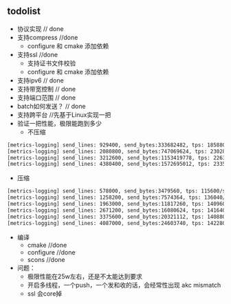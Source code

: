 ## todolist
- 协议实现  // done
- 支持compress //done
    - configure 和 cmake 添加依赖 
- 支持ssl //done
    - 支持证书文件校验
    - configure 和 cmake 添加依赖 
- 支持ipv6      // done
- 支持带宽控制   // done
- 支持端口范围   // done
- batch如何发送？ // done
- 支持跨平台  //先基于Linux实现一把
- 验证一把性能，极限能跑到多少
    - 不压缩
```bash
[metrics-logging] send_lines: 929400, send_bytes:333682482, tps: 185880/s, 63.6449 MB/s
[metrics-logging] send_lines: 2080800, send_bytes:747069624, tps: 230280/s, 78.8473 MB/s
[metrics-logging] send_lines: 3212600, send_bytes:1153419778, tps: 226360/s, 77.5051 MB/s
[metrics-logging] send_lines: 4380400, send_bytes:1572695012, tps: 233560/s, 79.9704 MB/s
```
- 压缩
```bash
[metrics-logging] send_lines: 578000, send_bytes:3479560, tps: 115600/s, 0.663673 MB/s
[metrics-logging] send_lines: 1258200, send_bytes:7574364, tps: 136040/s, 0.781022 MB/s
[metrics-logging] send_lines: 1963000, send_bytes:11817260, tps: 140960/s, 0.809268 MB/s
[metrics-logging] send_lines: 2671200, send_bytes:16080624, tps: 141640/s, 0.813172 MB/s
[metrics-logging] send_lines: 3375600, send_bytes:20321112, tps: 140880/s, 0.808809 MB/s
[metrics-logging] send_lines: 4087000, send_bytes:24603740, tps: 142280/s, 0.816846 MB/s
```
- 编译
    - cmake //done  
    - configure //done
    - scons //done
- 问题：
    - 极限性能在25w左右，还是不太能达到要求
    - 开启多线程，一个push，一个发和收的话，会经常性出现 akc mismatch
    - ssl 会core掉